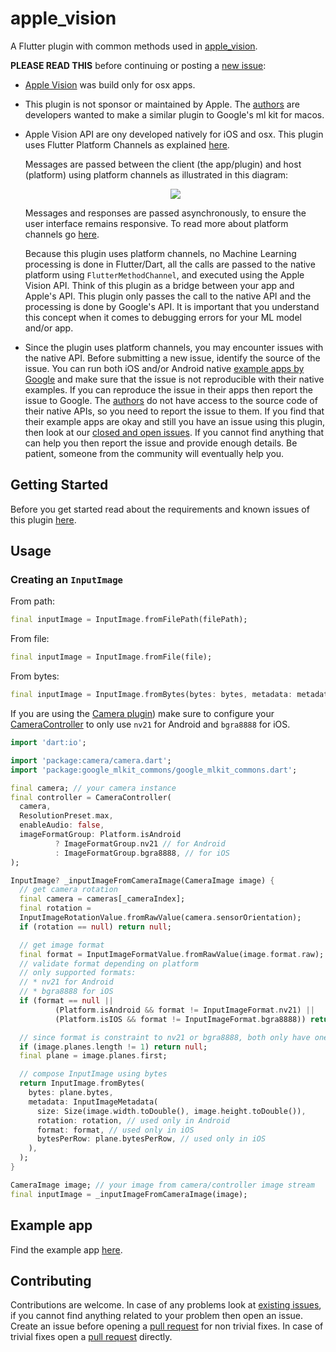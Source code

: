# apple_vision

A Flutter plugin with common methods used in [apple\_vision](https://github.com/Knightro63/apple_vision).

**PLEASE READ THIS** before continuing or posting a [new issue](https://github.com/Knightro63/apple_vision):

- [Apple Vision](https://developer.apple.com/documentation/vision) was build only for osx apps.

- This plugin is not sponsor or maintained by Apple. The [authors](https://github.com/Knightro63/apple_vision/blob/master/AUTHORS) are developers wanted to make a similar plugin to Google's ml kit for macos.

- Apple Vision API are ony developed natively for iOS and osx. This plugin uses Flutter Platform Channels as explained [here](https://docs.flutter.dev/development/platform-integration/platform-channels).

  Messages are passed between the client (the app/plugin) and host (platform) using platform channels as illustrated in this diagram:

  <p align="center" width="100%">
    <img src="https://docs.flutter.dev/assets/images/docs/PlatformChannels.png"> 
  </p>

  Messages and responses are passed asynchronously, to ensure the user interface remains responsive. To read more about platform channels go [here](https://docs.flutter.dev/development/platform-integration/platform-channels).

  Because this plugin uses platform channels, no Machine Learning processing is done in Flutter/Dart, all the calls are passed to the native platform using `FlutterMethodChannel`, and executed using the Apple Vision API. Think of this plugin as a bridge between your app and Apple's API. This plugin only passes the call to the native API and the processing is done by Google's API. It is important that you understand this concept when it comes to debugging errors for your ML model and/or app.

- Since the plugin uses platform channels, you may encounter issues with the native API. Before submitting a new issue, identify the source of the issue. You can run both iOS and/or Android native [example apps by Google](https://github.com/googlesamples/mlkit) and make sure that the issue is not reproducible with their native examples. If you can reproduce the issue in their apps then report the issue to Google. The [authors](https://github.com/flutter-ml/google_ml_kit_flutter/blob/master/AUTHORS) do not have access to the source code of their native APIs, so you need to report the issue to them. If you find that their example apps are okay and still you have an issue using this plugin, then look at our [closed and open issues](https://github.com/flutter-ml/google_ml_kit_flutter/issues). If you cannot find anything that can help you then report the issue and provide enough details. Be patient, someone from the community will eventually help you.

## Getting Started

Before you get started read about the requirements and known issues of this plugin [here](https://github.com/flutter-ml/google_ml_kit_flutter#requirements).

## Usage

### Creating an `InputImage`

From path:

```dart
final inputImage = InputImage.fromFilePath(filePath);
```

From file:

```dart
final inputImage = InputImage.fromFile(file);
```

From bytes:

```dart
final inputImage = InputImage.fromBytes(bytes: bytes, metadata: metadata);
```

If you are using the [Camera plugin](https://pub.dev/packages/camera)) make sure to configure your [CameraController](https://pub.dev/documentation/camera/latest/camera/CameraController-class.html) to only use `nv21` for Android and `bgra8888` for iOS.

```dart
import 'dart:io';

import 'package:camera/camera.dart';
import 'package:google_mlkit_commons/google_mlkit_commons.dart';

final camera; // your camera instance
final controller = CameraController(
  camera,
  ResolutionPreset.max,
  enableAudio: false,
  imageFormatGroup: Platform.isAndroid
          ? ImageFormatGroup.nv21 // for Android
          : ImageFormatGroup.bgra8888, // for iOS
);

InputImage? _inputImageFromCameraImage(CameraImage image) {
  // get camera rotation
  final camera = cameras[_cameraIndex];
  final rotation =
  InputImageRotationValue.fromRawValue(camera.sensorOrientation);
  if (rotation == null) return null;

  // get image format
  final format = InputImageFormatValue.fromRawValue(image.format.raw);
  // validate format depending on platform
  // only supported formats:
  // * nv21 for Android
  // * bgra8888 for iOS
  if (format == null ||
          (Platform.isAndroid && format != InputImageFormat.nv21) ||
          (Platform.isIOS && format != InputImageFormat.bgra8888)) return null;

  // since format is constraint to nv21 or bgra8888, both only have one plane
  if (image.planes.length != 1) return null;
  final plane = image.planes.first;

  // compose InputImage using bytes
  return InputImage.fromBytes(
    bytes: plane.bytes,
    metadata: InputImageMetadata(
      size: Size(image.width.toDouble(), image.height.toDouble()),
      rotation: rotation, // used only in Android
      format: format, // used only in iOS
      bytesPerRow: plane.bytesPerRow, // used only in iOS
    ),
  );
}

CameraImage image; // your image from camera/controller image stream
final inputImage = _inputImageFromCameraImage(image);
```

## Example app

Find the example app [here](https://github.com/flutter-ml/google_ml_kit_flutter/tree/master/packages/example).

## Contributing

Contributions are welcome.
In case of any problems look at [existing issues](https://github.com/flutter-ml/google_ml_kit_flutter/issues), if you cannot find anything related to your problem then open an issue.
Create an issue before opening a [pull request](https://github.com/flutter-ml/google_ml_kit_flutter/pulls) for non trivial fixes.
In case of trivial fixes open a [pull request](https://github.com/flutter-ml/google_ml_kit_flutter/pulls) directly.
